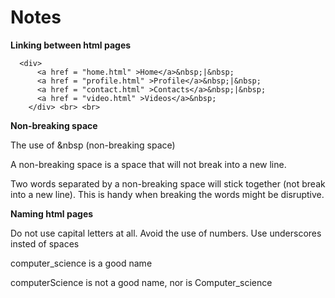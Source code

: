 # Notes

**Linking between html pages**
```
  <div>
      <a href = "home.html" >Home</a>&nbsp;|&nbsp;
      <a href = "profile.html" >Profile</a>&nbsp;|&nbsp;
      <a href = "contact.html" >Contacts</a>&nbsp;|&nbsp;
      <a href = "video.html" >Videos</a>&nbsp;
    </div> <br> <br>
```
**Non-breaking space**

The use of &nbsp (non-breaking space) 

A non-breaking space is a space that will not break into a new line.

Two words separated by a non-breaking space will stick together (not break into a new line). This is handy when breaking the words might be disruptive.

**Naming html pages**

Do not use capital letters at all. Avoid the use of numbers. Use underscores insted of spaces

computer_science is a good name

computerScience is not a good name, nor is Computer_science
